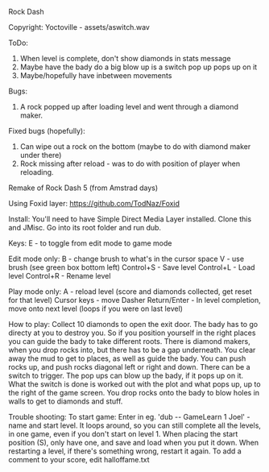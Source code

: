 Rock Dash

Copyright:
Yoctoville - assets/aswitch.wav

ToDo:
1. When level is complete, don't show diamonds in stats message
2. Maybe have the bady do a big blow up is a switch pop up pops up on it
3. Maybe/hopefully have inbetween movements

Bugs:
1. A rock popped up after loading level and went through a diamond maker.

Fixed bugs (hopefully):
1. Can wipe out a rock on the bottom (maybe to do with diamond maker under there)
2. Rock missing after reload - was to do with position of player when reloading.

Remake of Rock Dash 5 (from Amstrad days)

Using Foxid layer: https://github.com/TodNaz/Foxid

Install:
You'll need to have Simple Direct Media Layer installed. Clone this and JMisc. Go into its root folder and run dub.

Keys:
E - to toggle from edit mode to game mode

Edit mode only:
B - change brush to what's in the cursor space
V - use brush (see green box bottom left)
Control+S - Save level
Control+L - Load level
Control+R - Rename level

Play mode only:
A - reload level (score and diamonds collected, get reset for that level)
Cursor keys - move Dasher
Return/Enter - In level completion, move onto next level (loops if you were on last level)

How to play:
Collect 10 diamonds to open the exit door.
The bady has to go directy at you to destroy you. So if you position yourself in the right places you can guide the bady to take different roots.
There is diamond makers, when you drop rocks into, but there has to be a gap underneath.
You clear away the mud to get to places, as well as guide the bady.
You can push rocks up, and push rocks diagonal left or right and down.
There can be a switch to trigger. The pop ups can blow up the bady, if it pops up on it. What the switch is done is worked out with the plot and what pops up, up to the right of the game screen.
You drop rocks onto the bady to blow holes in walls to get to diamonds and stuff.

Trouble shooting:
To start game: Enter in eg. 'dub -- GameLearn 1 Joel' - name and start level. It loops around, so you can still complete all the levels, in one game, even if you don't start on level 1.
When placing the start position (S), only have one, and save and load when you put it down.
When restarting a level, if there's something wrong, restart it again.
To add a comment to your score, edit halloffame.txt
